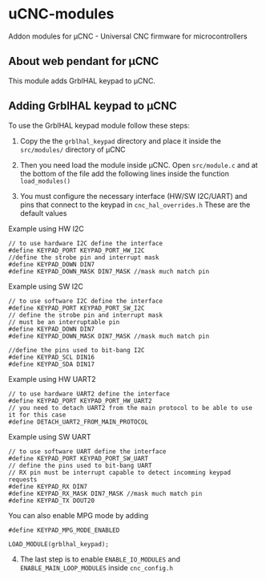 # uCNC-modules

Addon modules for µCNC - Universal CNC firmware for microcontrollers

## About web pendant for µCNC

This module adds GrblHAL keypad to µCNC.

## Adding GrblHAL keypad to µCNC

To use the GrblHAL keypad module follow these steps:

1. Copy the the `grblhal_keypad` directory and place it inside the `src/modules/` directory of µCNC
2. Then you need load the module inside µCNC. Open `src/module.c` and at the bottom of the file add the following lines inside the function `load_modules()`

3. You must configure the necessary interface (HW/SW I2C/UART) and pins that connect to the keypad in `cnc_hal_overrides.h`
These are the default values

Example using HW I2C
```
// to use hardware I2C define the interface
#define KEYPAD_PORT KEYPAD_PORT_HW_I2C
//define the strobe pin and interrupt mask
#define KEYPAD_DOWN DIN7
#define KEYPAD_DOWN_MASK DIN7_MASK //mask much match pin
```

Example using SW I2C
```
// to use software I2C define the interface
#define KEYPAD_PORT KEYPAD_PORT_SW_I2C
// define the strobe pin and interrupt mask
// must be an interruptable pin
#define KEYPAD_DOWN DIN7
#define KEYPAD_DOWN_MASK DIN7_MASK //mask much match pin

//define the pins used to bit-bang I2C
#define KEYPAD_SCL DIN16
#define KEYPAD_SDA DIN17
```

Example using HW UART2
```
// to use hardware UART2 define the interface
#define KEYPAD_PORT KEYPAD_PORT_HW_UART2
// you need to detach UART2 from the main protocol to be able to use it for this case
#define DETACH_UART2_FROM_MAIN_PROTOCOL
```

Example using SW UART
```
// to use software UART define the interface
#define KEYPAD_PORT KEYPAD_PORT_SW_UART
// define the pins used to bit-bang UART
// RX pin must be interrupt capable to detect incomming keypad requests
#define KEYPAD_RX DIN7
#define KEYPAD_RX_MASK DIN7_MASK //mask much match pin
#define KEYPAD_TX DOUT20
```

You can also enable MPG mode by adding
```
#define KEYPAD_MPG_MODE_ENABLED
```

```
LOAD_MODULE(grblhal_keypad);
```

4. The last step is to enable `ENABLE_IO_MODULES` and `ENABLE_MAIN_LOOP_MODULES` inside `cnc_config.h`
